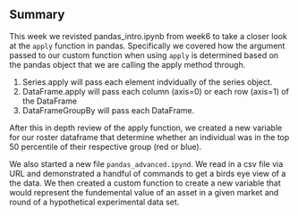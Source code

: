 ## Summary

This week we revisted pandas_intro.ipynb from week6 to take a closer look at the `apply` function in pandas.  Specifically we covered how the argument passed to our custom function when using `apply` is determined based on the pandas object that we are calling the apply method through.

1.  Series.apply will pass each element indvidually of the series object.
2.  DataFrame.apply will pass each column (axis=0) or each row (axis=1) of the DataFrame
3.  DataFrameGroupBy will pass each DataFrame.

After this in depth review of the apply function, we created a new variable for our roster dataframe that determine whether an individual was in the top 50 percentile of their respective group (red or blue).

We also started a new file `pandas_advanced.ipynd`.  We read in a csv file via URL and demonstrated a handful of commands to get a birds eye view of a the data.  We then created a custom function to create a new variable that would represent the fundemental value of an asset in a given market and round of a hypothetical experimental data set.
